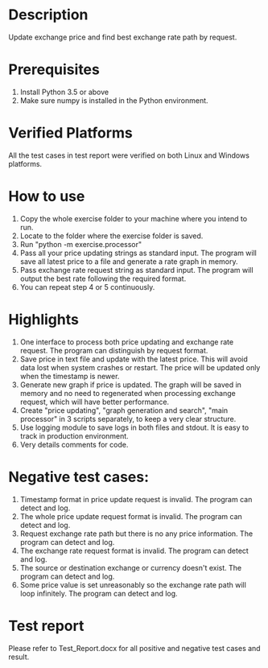 # Description
Update exchange price and find best exchange rate path by request.

# Prerequisites
1. Install Python 3.5 or above
2. Make sure numpy is installed in the Python environment. 

# Verified Platforms
All the test cases in test report were verified on both Linux and Windows platforms.

# How to use
1. Copy the whole exercise folder to your machine where you intend to run.
2. Locate to the folder where the exercise folder is saved.
3. Run "python -m exercise.processor"
4. Pass all your price updating strings as standard input. The program will save all latest price to a file and generate a rate graph in memory.
5. Pass exchange rate request string as standard input. The program will output the best rate following the required format.
6. You can repeat step 4 or 5 continuously.

# Highlights 
1. One interface to process both price updating and exchange rate request. The program can distinguish by request format. 
2. Save price in text file and update with the latest price. This will avoid data lost when system crashes or restart. The price will be updated only when the timestamp is newer.
3. Generate new graph if price is updated. The graph will be saved in memory and no need to regenerated when processing exchange request, which will have better performance.
4. Create "price updating", "graph generation and search", "main processor" in 3 scripts separately, to keep a very clear structure.
5. Use logging module to save logs in both files and stdout. It is easy to track in production environment. 
6. Very details comments for code. 

# Negative test cases:
1. Timestamp format in price update request is invalid. The program can detect and log.  
2. The whole price update request format is invalid. The program can detect and log. 
3. Request exchange rate path but there is no any price information. The program can detect and log.
4. The exchange rate request format is invalid. The program can detect and log. 
5. The source or destination exchange or currency doesn't exist. The program can detect and log. 
6. Some price value is set unreasonably so the exchange rate path will loop infinitely. The program can detect and log. 

# Test report
Please refer to Test_Report.docx for all positive and negative test cases and result.
